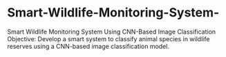 # Smart-Wildlife-Monitoring-System-
Smart Wildlife Monitoring System Using CNN-Based Image Classification Objective: Develop a smart system to classify animal species in wildlife reserves using a CNN-based image classification model.
